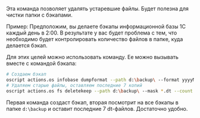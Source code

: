 ﻿Эта команда позволяет удалять устаревшие файлы. Будет полезна для чистки папки с бэкапами.

Пример: Предположим, вы делаете бэкапы информационной базы 1С каждый день в 2:00. В результате у вас будет проблема с тем, что необходимо будет контролировать количество файлов в папке, куда делается бэкап.

Для этих целей можно использовать команду. Ее можно вызывать вместе с командой бэкапа:

```bash
# Создаем бэкап
oscript actions.os infobase dumpformat --path d:\backup\ --format yyyyMMddHHmmss --connection /Sserver1c\base1c
# Удаляем старые файлы, оставляем последние 7 копий
oscript actions.os fs deletekeep --path d:\backup\ --mask *.dt --count 7
```

Первая команда создаст бэкап, вторая посмотрит на все бэкапы в папке `d:\backup` и оставит последние 7 dt-файлов. Достаточно удобно.